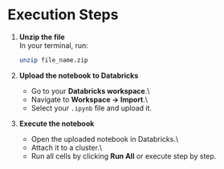 # Execution Steps

1.  **Unzip the file**\
    In your terminal, run:

    ``` bash
    unzip file_name.zip
    ```

2.  **Upload the notebook to Databricks**

    -   Go to your **Databricks workspace**.\
    -   Navigate to **Workspace → Import**.\
    -   Select your `.ipynb` file and upload it.

3.  **Execute the notebook**

    -   Open the uploaded notebook in Databricks.\
    -   Attach it to a cluster.\
    -   Run all cells by clicking **Run All** or execute step by step.
